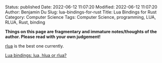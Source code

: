 Status: published
Date: 2022-06-12 11:07:20
Modified: 2022-06-12 11:07:20
Author: Benjamin Du
Slug: lua-bindings-for-rust
Title: Lua Bindings for Rust
Category: Computer Science
Tags: Computer Science, programming, LUA, RLUA, Rust, binding

**Things on this page are fragmentary and immature notes/thoughts of the author. Please read with your own judgement!**

[rlua](https://crates.io/crates/rlua)
is the best one currently.

[Lua bindings: lua, hlua or rlua?](https://www.reddit.com/r/rust/comments/8coe49/lua_bindings_lua_hlua_or_rlua/)
